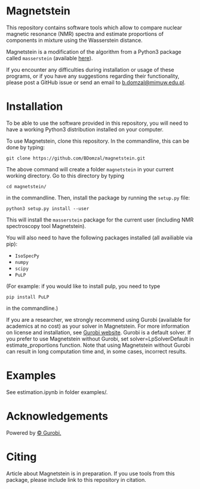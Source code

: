 # Magnetstein

This repository contains software tools which allow to compare nuclear magnetic resonance (NMR) spectra and estimate proportions of components in mixture using the Wasserstein distance. 

Magnetstein is a modification of the algorithm from a Python3 package called `masserstein` (available [here](https://github.com/mciach/masserstein)). 

If you encounter any difficulties during installation or usage of these programs, or if you have any suggestions regarding their functionality, please post a GitHub issue or send an email to b.domzal@mimuw.edu.pl. 

# Installation

To be able to use the software provided in this repository, you will need to have a working Python3 distribution installed on your computer.  

To use Magnetstein, clone this repository. In the commandline, this can be done by typing:

```
git clone https://github.com/BDomzal/magnetstein.git
```

The above command will create a folder `magnetstein` in your current working directory. Go to this directory by typing

```
cd magnetstein/
```

in the commandline. Then, install the package by running the `setup.py` file:

```
python3 setup.py install --user
```

This will install the `masserstein` package for the current user (including NMR spectroscopy tool Magnetstein).  

You will also need to have the following packages installed (all availiable via pip):

* `IsoSpecPy`
* `numpy`
* `scipy`
* `PuLP`

(For example: if you would like to install pulp, you need to type

```
pip install PuLP
```

in the commandline.)

If you are a researcher, we strongly recommend using Gurobi (available for academics at no cost) as your solver in Magnetstein. For more information on license and installation, see [Gurobi website](https://www.gurobi.com/). Gurobi is a default solver. If you prefer to use Magnetstein without Gurobi, set solver=LpSolverDefault in estimate_proportions function. Note that using Magnetstein without Gurobi can result in long computation time and, in some cases, incorrect results.

# Examples

See estimation.ipynb in folder examples/.

# Acknowledgements

Powered by [© Gurobi.](https://www.gurobi.com/)

# Citing 

Article about Magnetstein is in preparation. If you use tools from this package, please include link to this repository in citation.

